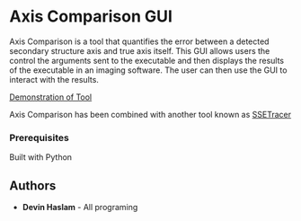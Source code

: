 # Axis Comparison GUI

Axis Comparison is a tool that quantifies the error between a detected secondary structure axis and true axis itself. This GUI allows users the control the arguments sent to the executable and then displays the results of the executable in an imaging software. The user can then use the GUI to interact with the results. 

[Demonstration of Tool](https://youtu.be/VgfHW9i5orQ?t=2m45s)

Axis Comparison has been combined with another tool known as [SSETracer](http://www.cs.odu.edu/~bioinfo/SSETracer/)

### Prerequisites

Built with Python

## Authors

* **Devin Haslam** - All programing


